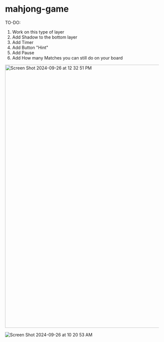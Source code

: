 # mahjong-game

TO-DO:
1. Work on this type of layer
2. Add Shadow to the bottom layer
3. Add Timer
4. Add Button "Hint"
5. Add Pause
6. Add How many Matches you can still do on your board

<img width="863" alt="Screen Shot 2024-09-26 at 12 32 51 PM" src="https://github.com/user-attachments/assets/fc3c4e67-97b9-4677-aa01-8b7cb13b04c4">

![Screen Shot 2024-09-26 at 10 20 53 AM](https://github.com/user-attachments/assets/821e1068-b897-40ed-aa3e-be2fcb9bca70)


